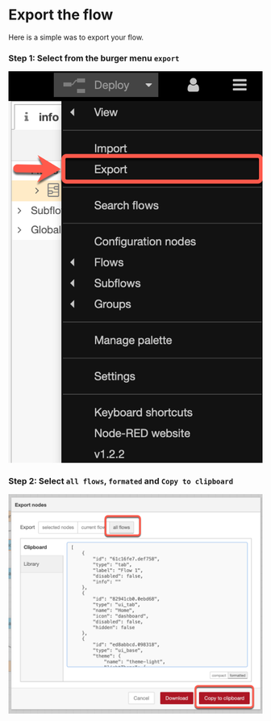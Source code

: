 # Export the flow

Here is a simple was to export your flow.

### Step 1: Select from the burger menu `export`

![](../images/export-00.png)

### Step 2: Select `all flows`, `formated` and `Copy to clipboard`

![](../images/export-01.png)

